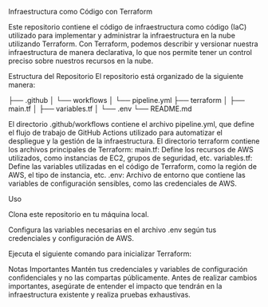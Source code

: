 Infraestructura como Código con Terraform


Este repositorio contiene el código de infraestructura como código (IaC) utilizado para implementar y administrar la infraestructura en la nube utilizando Terraform. Con Terraform, podemos describir y versionar nuestra infraestructura de manera declarativa, lo que nos permite tener un control preciso sobre nuestros recursos en la nube.

Estructura del Repositorio
El repositorio está organizado de la siguiente manera:

├── .github
│   └── workflows
│       └── pipeline.yml
├── terraform
│   ├── main.tf
│   ├── variables.tf
│   └── .env
└── README.md



El directorio .github/workflows contiene el archivo pipeline.yml, que define el flujo de trabajo de GitHub Actions utilizado para automatizar el despliegue y la gestión de la infraestructura.
El directorio terraform contiene los archivos principales de Terraform:
main.tf: Define los recursos de AWS utilizados, como instancias de EC2, grupos de seguridad, etc.
variables.tf: Define las variables utilizadas en el código de Terraform, como la región de AWS, el tipo de instancia, etc.
.env: Archivo de entorno que contiene las variables de configuración sensibles, como las credenciales de AWS.

Uso

Clona este repositorio en tu máquina local.

Configura las variables necesarias en el archivo .env según tus credenciales y configuración de AWS.

Ejecuta el siguiente comando para inicializar Terraform:


Notas Importantes
Mantén tus credenciales y variables de configuración confidenciales y no las compartas públicamente.
Antes de realizar cambios importantes, asegúrate de entender el impacto que tendrán en la infraestructura existente y realiza pruebas exhaustivas.
